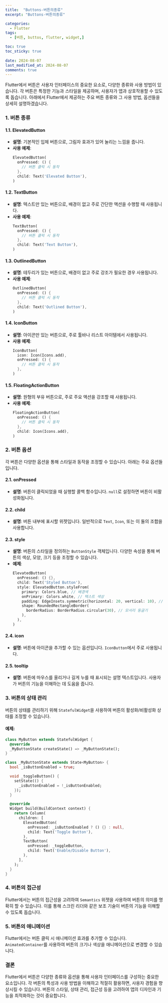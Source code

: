 ```yaml
---
title:  "Buttons-버튼의종류" 
excerpt: "Buttons-버튼의종류"

categories:
  - Flutter
tags:
  - [버튼, buttos, flutter, widget,]

toc: true
toc_sticky: true
 
date: 2024-08-07
last_modified_at: 2024-08-07
comments: true
---
```




Flutter에서 버튼은 사용자 인터페이스의 중요한 요소로, 다양한 종류와 사용 방법이 있습니다. 각 버튼은 특정한 기능과 스타일을 제공하며, 사용자가 앱과 상호작용할 수 있도록 돕습니다. 아래에서 Flutter에서 제공하는 주요 버튼 종류와 그 사용 방법, 옵션들을 상세히 설명하겠습니다.

### 1. **버튼 종류**

#### 1.1. **ElevatedButton**
- **설명**: 기본적인 입체 버튼으로, 그림자 효과가 있어 눌리는 느낌을 줍니다.
- **사용 예제**:
  ```dart
  ElevatedButton(
    onPressed: () {
      // 버튼 클릭 시 동작
    },
    child: Text('Elevated Button'),
  )
  ```

#### 1.2. **TextButton**
- **설명**: 텍스트만 있는 버튼으로, 배경이 없고 주로 간단한 액션을 수행할 때 사용됩니다.
- **사용 예제**:
  ```dart
  TextButton(
    onPressed: () {
      // 버튼 클릭 시 동작
    },
    child: Text('Text Button'),
  )
  ```

#### 1.3. **OutlinedButton**
- **설명**: 테두리가 있는 버튼으로, 배경이 없고 주로 강조가 필요한 경우 사용됩니다.
- **사용 예제**:
  ```dart
  OutlinedButton(
    onPressed: () {
      // 버튼 클릭 시 동작
    },
    child: Text('Outlined Button'),
  )
  ```

#### 1.4. **IconButton**
- **설명**: 아이콘만 있는 버튼으로, 주로 툴바나 리스트 아이템에서 사용됩니다.
- **사용 예제**:
  ```dart
  IconButton(
    icon: Icon(Icons.add),
    onPressed: () {
      // 버튼 클릭 시 동작
    },
  )
  ```

#### 1.5. **FloatingActionButton**
- **설명**: 원형의 부유 버튼으로, 주로 주요 액션을 강조할 때 사용됩니다.
- **사용 예제**:
  ```dart
  FloatingActionButton(
    onPressed: () {
      // 버튼 클릭 시 동작
    },
    child: Icon(Icons.add),
  )
  ```

### 2. **버튼 옵션**

각 버튼은 다양한 옵션을 통해 스타일과 동작을 조정할 수 있습니다. 아래는 주요 옵션들입니다.

#### 2.1. **onPressed**
- **설명**: 버튼이 클릭되었을 때 실행할 콜백 함수입니다. `null`로 설정하면 버튼이 비활성화됩니다.

#### 2.2. **child**
- **설명**: 버튼 내부에 표시할 위젯입니다. 일반적으로 `Text`, `Icon`, 또는 이 둘의 조합을 사용합니다.

#### 2.3. **style**
- **설명**: 버튼의 스타일을 정의하는 `ButtonStyle` 객체입니다. 다양한 속성을 통해 버튼의 색상, 모양, 크기 등을 조정할 수 있습니다.
- **예제**:
  ```dart
  ElevatedButton(
    onPressed: () {},
    child: Text('Styled Button'),
    style: ElevatedButton.styleFrom(
      primary: Colors.blue, // 배경색
      onPrimary: Colors.white, // 텍스트 색상
      padding: EdgeInsets.symmetric(horizontal: 20, vertical: 10), // 패딩
      shape: RoundedRectangleBorder(
        borderRadius: BorderRadius.circular(30), // 모서리 둥글기
      ),
    ),
  )
  ```

#### 2.4. **icon**
- **설명**: 버튼에 아이콘을 추가할 수 있는 옵션입니다. `IconButton`에서 주로 사용됩니다.

#### 2.5. **tooltip**
- **설명**: 버튼에 마우스를 올리거나 길게 누를 때 표시되는 설명 텍스트입니다. 사용자가 버튼의 기능을 이해하는 데 도움을 줍니다.

### 3. **버튼의 상태 관리**
버튼의 상태를 관리하기 위해 `StatefulWidget`을 사용하여 버튼의 활성화/비활성화 상태를 조정할 수 있습니다.

#### 예제:
```dart
class MyButton extends StatefulWidget {
  @override
  _MyButtonState createState() => _MyButtonState();
}

class _MyButtonState extends State<MyButton> {
  bool _isButtonEnabled = true;

  void _toggleButton() {
    setState(() {
      _isButtonEnabled = !_isButtonEnabled;
    });
  }

  @override
  Widget build(BuildContext context) {
    return Column(
      children: [
        ElevatedButton(
          onPressed: _isButtonEnabled ? () {} : null,
          child: Text('Toggle Button'),
        ),
        TextButton(
          onPressed: _toggleButton,
          child: Text('Enable/Disable Button'),
        ),
      ],
    );
  }
}
```

### 4. **버튼의 접근성**
Flutter에서는 버튼의 접근성을 고려하여 `Semantics` 위젯을 사용하여 버튼의 의미를 명확히 할 수 있습니다. 이를 통해 스크린 리더와 같은 보조 기술이 버튼의 기능을 이해할 수 있도록 돕습니다.

### 5. **버튼의 애니메이션**
Flutter에서는 버튼 클릭 시 애니메이션 효과를 추가할 수 있습니다. `AnimatedContainer`를 사용하여 버튼의 크기나 색상을 애니메이션으로 변경할 수 있습니다.

### 결론
Flutter에서 버튼은 다양한 종류와 옵션을 통해 사용자 인터페이스를 구성하는 중요한 요소입니다. 각 버튼의 특성과 사용 방법을 이해하고 적절히 활용하면, 사용자 경험을 향상시킬 수 있습니다. 버튼의 스타일, 상태 관리, 접근성 등을 고려하여 앱의 디자인과 기능을 최적화하는 것이 중요합니다. 
